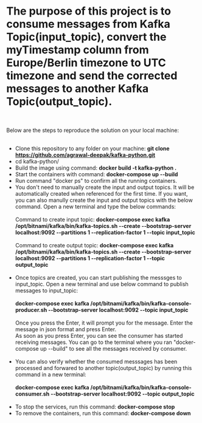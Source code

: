 # The purpose of this project is to consume messages from Kafka Topic(input_topic), convert the myTimestamp column from Europe/Berlin timezone to UTC timezone and send the corrected messages to another Kafka Topic(output_topic).
<br/>

Below are the steps to reproduce the solution on your local machine:
<br/><br/>

- Clone this repository to any folder on your machine: **git clone https://github.com/agrawal-deepak/kafka-python.git**
- cd kafka-python/
- Build the image using command: **docker build -t kafka-python .**
- Start the containers with command: **docker-compose up --build**
- Run command "docker ps" to confirm all the running containers.
- You don't need to manually create the input and output topics. It will be automatically created when referenced for the first time. If you want, you can also manully     create the input and output topics with the below command. Open a new terminal and type the below commands:<br/><br/>
  Command to create input topic: **docker-compose exec kafka /opt/bitnami/kafka/bin/kafka-topics.sh --create --bootstrap-server localhost:9092 --partitions 1 --replication-factor 1 --topic input_topic** <br/><br/>
   Command to create output topic: **docker-compose exec kafka /opt/bitnami/kafka/bin/kafka-topics.sh --create --bootstrap-server localhost:9092 --partitions 1 --replication-factor 1 --topic output_topic**<br/><br/>
- Once topics are created, you can start publishing the messsges to input_topic. Open a new terminal and use below command to publish messages to input_topic:<br/><br/>
  **docker-compose exec kafka /opt/bitnami/kafka/bin/kafka-console-producer.sh --bootstrap-server localhost:9092 --topic input_topic**<br/><br/>
  Once you press the Enter, it will prompt you for the message. Enter the message in json format and press Enter.<br/> 
  As soon as you press Enter, you can see the consumer has started receiving messages. You can go to the terminal where you ran "docker-compose up --build" to see all     the messages received by consumer.<br/><br/>
- You can also verify whether the consumed messsages has been processed and forwared to another topic(output_topic) by running this command in a new terminal:<br/><br/>
  **docker-compose exec kafka /opt/bitnami/kafka/bin/kafka-console-consumer.sh --bootstrap-server localhost:9092 --topic output_topic** <br/><br/>
- To stop the services, run this command: **docker-compose stop** <br/>
- To remove the containers, run this command: **docker-compose down** 
   
   
